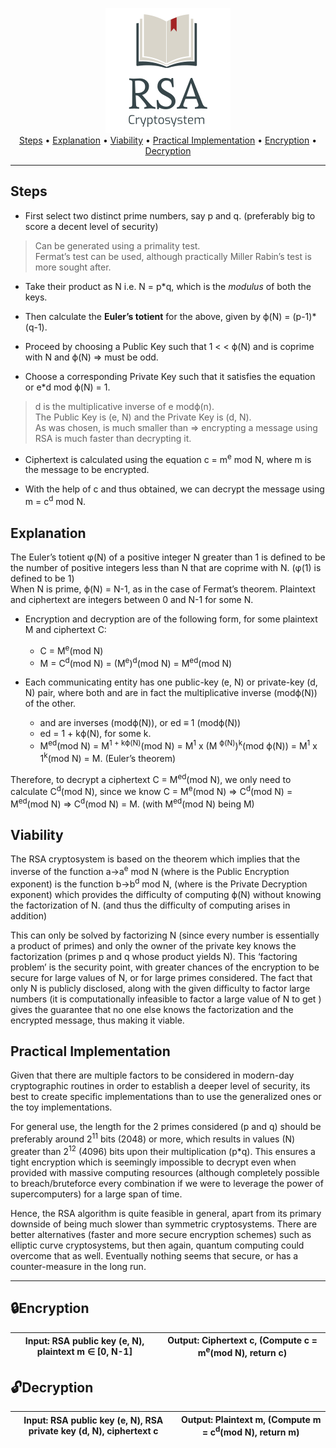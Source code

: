 <p align = "center">
<img src = "Logo.png"> <br>
<a href="#steps">Steps</a> • <a href="#explanation">Explanation</a> • <a href="#viability">Viability</a> • <a href="#practical-implementation">Practical Implementation</a> • <a href="#lockencryption">Encryption</a> • <a href="#lockdecryption">Decryption</a> 
</p>

---
Steps
---

- First select two distinct prime numbers, say p and q. (preferably big to score a decent level of security)

> Can be generated using a primality test. <br>
> Fermat’s test can be used, although practically Miller Rabin’s test is more sought after.

- Take their product as N i.e. N = p\*q, which is the *modulus* of both the keys.

- Then calculate the **Euler’s totient** for the above, given by ϕ(N) = (p-1)\*(q-1). 

- Proceed by choosing a Public Key <e> such that 1 < <e> < ϕ(N) and <e> is coprime with N and ϕ(N) => <e> must be odd.

- Choose a corresponding Private Key <d> such that it satisfies the equation or e\*d mod ϕ(N) = 1. 

> d is the multiplicative inverse of e modϕ(n). <br>
> The Public Key is (e, N) and the Private Key is (d, N). <br>
> As <e> was chosen, <e> is much smaller than <d> => encrypting a message using RSA is much faster than decrypting it. 

- Ciphertext is calculated using the equation c = m<sup>e</sup> mod N, where m is the message to be encrypted.

- With the help of c and <d> thus obtained, we can decrypt the message using m = c<sup>d</sup> mod N.

Explanation
-------

The Euler’s totient φ(N) of a positive integer N greater than 1 is defined to be the number of positive integers less than N that are coprime with N. (φ(1) is defined to be 1) <br>
When N is prime, ϕ(N) = N-1, as in the case of Fermat’s theorem.
Plaintext and ciphertext are integers between 0 and N-1 for some N.

- Encryption and decryption are of the following form, for some plaintext M and ciphertext C: <br>
    - C = M<sup>e</sup>(mod N) 
    - M = C<sup>d</sup>(mod N) = (M<sup>e</sup>)<sup>d</sup>(mod N) = M<sup>ed</sup>(mod N)

- Each communicating entity has one public-key (e, N) or private-key (d, N) pair, where both <e> and <d> are in fact the multiplicative inverse (modϕ(N)) of the other. 

    - <e> and <d> are inverses (modϕ(N)), or ed ≡ 1 (modϕ(N))
    - ed = 1 + kϕ(N), for some k.
    - M<sup>ed</sup>(mod N) = M<sup>1 + kϕ(N)</sup>(mod N) = M<sup>1</sup> x (M <sup>ϕ(N)</sup>)<sup>k</sup>(mod ϕ(N)) = M<sup>1</sup> x 1<sup>k</sup>(mod N) = M. (Euler’s theorem)

Therefore, to decrypt a ciphertext C = M<sup>ed</sup>(mod N), we only need to calculate C<sup>d</sup>(mod N), since we know C = M<sup>e</sup>(mod N) => C<sup>d</sup>(mod N) = M<sup>ed</sup>(mod N) => C<sup>d</sup>(mod N) = M. (with M<sup>ed</sup>(mod N) being M)

Viability
-------

The RSA cryptosystem is based on the theorem which implies that the inverse of the function a->a<sup>e</sup> mod N (where <e> is the Public Encryption exponent) is the function b->b<sup>d</sup> mod N, (where <d> is the Private Decryption exponent) which provides the difficulty of computing ϕ(N) without knowing the factorization of N. (and thus the difficulty of computing <d> arises in addition)

This can only be solved by factorizing N (since every number is essentially a product of primes) and only the owner of the private key knows the factorization (primes p and q whose product yields N). This ‘factoring problem’ is the security point, with greater chances of the encryption to be secure for large values of N, or for large primes considered. The fact that only N is publicly disclosed, along with the given difficulty to factor large numbers (it is computationally infeasible to factor a large value of N to get <d>) gives the guarantee that no one else knows the factorization and the encrypted message, thus making it viable.

Practical Implementation
-------

Given that there are multiple factors to be considered in modern-day cryptographic routines in order to establish a deeper level of security, its best to create specific implementations than to use the generalized ones or the toy implementations.

For general use, the length for the 2 primes considered (p and q) should be preferably around 2<sup>11</sup> bits (2048) or more, which results in values (N) greater than 2<sup>12</sup> (4096) bits upon their multiplication (p\*q). This ensures a tight encryption which is seemingly impossible to decrypt even when provided with massive computing resources (although completely possible to breach/bruteforce every combination if we were to leverage the power of supercomputers) for a large span of time. 

Hence, the RSA algorithm is quite feasible in general, apart from its primary downside of being much slower than symmetric cryptosystems. There are better alternatives (faster and more secure encryption schemes) such as elliptic curve cryptosystems, but then again, quantum computing could overcome that as well. Eventually nothing seems that secure, or has a counter-measure in the long run. 

-------

:lock:Encryption
-------
| Input: RSA public key (e, N), plaintext m ∈ [0, N-1] | Output: Ciphertext c, (Compute c = m<sup>e</sup>(mod N), return c) |
|---|---|

:unlock:Decryption
-------
| Input: RSA public key (e, N), RSA private key (d, N), ciphertext c | Output: Plaintext m,  (Compute m = c<sup>d</sup>(mod N), return m) |
|---|---|
